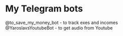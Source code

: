 # My Telegram bots
@to_save_my_money_bot - to track exes and incomes\
@YaroslavsYoutubeBot - to get audio from Youtube